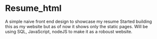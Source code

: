 # Resume_html
A simple naive front end design to showcase my resume
Started building this as my website but as of now it shows only the static pages.
Will be using SQL, JavaScript, nodeJS to make it as a roboust website.
